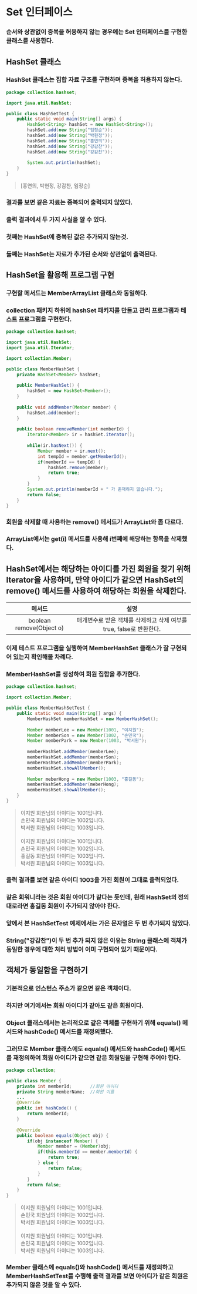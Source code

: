 # Set 인터페이스
### 순서와 상관없이 중복을 허용하지 않는 경우에는 Set 인터페이스를 구현한 클래스를 사용한다.
## HashSet 클래스
### HashSet 클래스는 집합 자료 구조를 구현하며 중복을 허용하지 않는다.
```java
package collection.hashset;

import java.util.HashSet;

public class HashSetTest {
	public static void main(String[] args) {
		HashSet<String> hashSet = new HashSet<String>();
		hashSet.add(new String("임정순"));
		hashSet.add(new String("박현정"));
		hashSet.add(new String("홍연의"));
		hashSet.add(new String("강감찬"));
		hashSet.add(new String("강감찬"));
		
		System.out.println(hashSet);
	}
}
```
> [홍연의, 박현정, 강감찬, 임정순]
### 결과를 보면 같은 자료는 중복되어 출력되지 않았다.
### 출력 결과에서 두 가지 사실을 알 수 있다.
### 첫째는 HashSet에 중복된 값은 추가되지 않는것.
### 둘째는 HashSet는 자료가 추가된 순서와 상관없이 출력된다.
## HashSet을 활용해 프로그램 구현
### 구현할 메서드는 MemberArrayList 클래스와 동일하다.
### collection 패키지 하위에 hashSet 패키지를 만들고 관리 프로그램과 테스트 프로그램을 구현한다.
```java
package collection.hashset;

import java.util.HashSet;
import java.util.Iterator;

import collection.Member;

public class MemberHashSet {
	private HashSet<Member> hashSet;
	
	public MemberHashSet() {
		hashSet = new HashSet<Member>();
	}
	
	public void addMember(Member member) {
		hashSet.add(member);
	}
	
	public boolean removeMember(int memberId) {
		Iterator<Member> ir = hashSet.iterator();
		
		while(ir.hasNext()) {
			Member member = ir.next();
			int tempId = member.getMemberId();
			if(memberId == tempId) {
				hashSet.remove(member);
				return true;
			}
		}
		System.out.println(memberId + " 가 존재하지 않습니다.");
		return false;
	}
}
```
### 회원을 삭제할 때 사용하는 remove() 메서드가 ArrayList와 좀 다르다.
### ArrayList에서는 get(i) 메서드를 사용해 i번째에 해당하는 항목을 삭제했다.
## HashSet에서는 해당하는 아이디를 가진 회원을 찾기 위해 Iterator을 사용하며, 만약 아이디가 같으면 HashSet의 remove() 메서드를 사용하여 해당하는 회원을 삭제한다.
| 메서드 | 설명 |
| :---: | :---: |
| boolean remove(Object o) | 매개변수로 받은 객체를 삭제하고 삭제 여부를 true, false로 반환한다. |
### 이제 테스트 프로그램을 실행하여 MemberHashSet 클래스가 잘 구현되어 있는지 확인해볼 차례다.
### MemberHashSet를 생성하여 회원 집합을 추가한다.
```java
package collection.hashset;

import collection.Member;

public class MemberHashSetTest {
	public static void main(String[] args) {
		MemberHashSet memberHashSet = new MemberHashSet();
		
		Member memberLee = new Member(1001, "이지원");
		Member memberSon = new Member(1002, "손민국");
		Member memberPark = new Member(1003, "박서원");
		
		memberHashSet.addMember(memberLee);
		memberHashSet.addMember(memberSon);
		memberHashSet.addMember(memberPark);
		memberHashSet.showAllMember();
		
		Member meberHong = new Member(1003, "홍길동");
		memberHashSet.addMember(meberHong);
		memberHashSet.showAllMember();
	}
}
```
> 이지원 회원님의 아이디는 1001입니다.\
손민국 회원님의 아이디는 1002입니다.\
박서원 회원님의 아이디는 1003입니다.\
\
이지원 회원님의 아이디는 1001입니다.\
손민국 회원님의 아이디는 1002입니다.\
홍길동 회원님의 아이디는 1003입니다.\
박서원 회원님의 아이디는 1003입니다.
### 출력 결과를 보면 같은 아이디 1003을 가진 회원이 그대로 출력되었다.
### 같은 회워니라는 것은 회원 아이디가 같다는 듯인데, 원래 HashSet의 정의대로라면 홍길동 회원이 추가되지 않아야 한다.
### 앞에서 본 HashSetTest 예제에서는 가은 문자열은 두 번 추가되지 않았다.
### String("강감찬")이 두 번 추가 되지 않은 이유는 String 클래스에 객체가 동일한 경우에 대한 처리 방법이 이미 구현되어 있기 때문이다.
## 객체가 동일함을 구현하기
### 기본적으로 인스턴스 주소가 같으면 같은 객체이다.
### 하지만 여기에서는 회원 아이디가 같아도 같은 회원이다.
### Object 클래스에서는 논리적으로 같은 객체를 구현하기 위해 equals() 메서드와 hashCode() 메서드를 재정의했다.
### 그러므로 Member 클래스에도 equals() 메서드와 hashCode() 메서드를 재정의하여 회원 아이디가 같으면 같은 회원임을 구현해 주어야 한다.
```java
package collection;

public class Member {
	private int memberId;		//회원 아이디
	private String memberName;	//회원 이름
	...
	@Override
	public int hashCode() {
		return memberId;
	}
	
	@Override
	public boolean equals(Object obj) {
		if(obj instanceof Member) {
			Member member = (Member)obj;
			if(this.memberId == member.memberId) {
				return true;
			} else {
				return false;
			}
		}
		return false;
	}
}
```
> 이지원 회원님의 아이디는 1001입니다.\
손민국 회원님의 아이디는 1002입니다.\
박서원 회원님의 아이디는 1003입니다.\
\
이지원 회원님의 아이디는 1001입니다.\
손민국 회원님의 아이디는 1002입니다.\
박서원 회원님의 아이디는 1003입니다.
### Member 클래스에 equals()와 hashCode() 메서드를 재정의하고 MemberHashSetTest를 수행해 출력 결과를 보면 아이디가 같은 회원은 추가되지 않은 것을 알 수 있다.